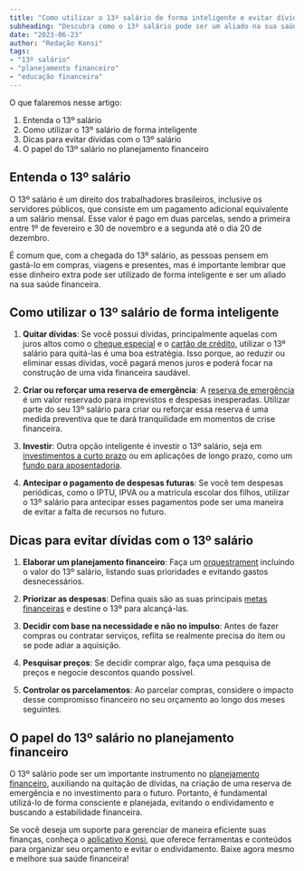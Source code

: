 ```yaml
---
title: "Como utilizar o 13º salário de forma inteligente e evitar dívidas"
subheading: "Descubra como o 13º salário pode ser um aliado na sua saúde financeira"
date: "2023-06-23"
author: "Redação Konsi"
tags:
- "13º salário"
- "planejamento financeiro"
- "educação financeira"
---
```


O que falaremos nesse artigo:
1. Entenda o 13º salário
2. Como utilizar o 13º salário de forma inteligente
3. Dicas para evitar dívidas com o 13º salário
4. O papel do 13º salário no planejamento financeiro

## Entenda o 13º salário
O 13º salário é um direito dos trabalhadores brasileiros, inclusive os servidores públicos, que consiste em um pagamento adicional equivalente a um salário mensal. Esse valor é pago em duas parcelas, sendo a primeira entre 1º de fevereiro e 30 de novembro e a segunda até o dia 20 de dezembro.

É comum que, com a chegada do 13º salário, as pessoas pensem em gastá-lo em compras, viagens e presentes, mas é importante lembrar que esse dinheiro extra pode ser utilizado de forma inteligente e ser um aliado na sua saúde financeira.

## Como utilizar o 13º salário de forma inteligente
1. **Quitar dívidas**: Se você possui dívidas, principalmente aquelas com juros altos como o [cheque especial](/como-sair-do-cheque-especial-como-servidor-pblico-estratgias-eficientes.md) e o [cartão de crédito](/6-vantagens-do-cartao-de-credito-consignado.md), utilizar o 13º salário para quitá-las é uma boa estratégia. Isso porque, ao reduzir ou eliminar essas dívidas, você pagará menos juros e poderá focar na construção de uma vida financeira saudável.

2. **Criar ou reforçar uma reserva de emergência**: A [reserva de emergência](/a-importncia-da-reserva-de-emergncia-e-como-constru-la-com-inteligncia-financeira.md) é um valor reservado para imprevistos e despesas inesperadas. Utilizar parte do seu 13º salário para criar ou reforçar essa reserva é uma medida preventiva que te dará tranquilidade em momentos de crise financeira.

3. **Investir**: Outra opção inteligente é investir o 13º salário, seja em [investimentos a curto prazo](/investimentos-a-curto-prazo-para-servidores-pblicos-opes-seguras-e-rentveis.md) ou em aplicações de longo prazo, como um [fundo para aposentadoria](/como-criar-um-fundo-para-aposentadoria-guia-completo-para-servidores-pblicos.md). 

4. **Antecipar o pagamento de despesas futuras**: Se você tem despesas periódicas, como o IPTU, IPVA ou a matrícula escolar dos filhos, utilizar o 13º salário para antecipar esses pagamentos pode ser uma maneira de evitar a falta de recursos no futuro.

## Dicas para evitar dívidas com o 13º salário
1. **Elaborar um planejamento financeiro**: Faça um [orquestrament](/como-criar-e-seguir-um-oramento-financeiro-pessoal-para-servidores-pblicos.md) incluindo o valor do 13º salário, listando suas prioridades e evitando gastos desnecessários.

2. **Priorizar as despesas**: Defina quais são as suas principais [metas financeiras](/como-elaborar-metas-financeiras-realistas-para-servidores-pblicos.md) e destine o 13º para alcançá-las.

3. **Decidir com base na necessidade e não no impulso**: Antes de fazer compras ou contratar serviços, reflita se realmente precisa do item ou se pode adiar a aquisição.

4. **Pesquisar preços**: Se decidir comprar algo, faça uma pesquisa de preços e negocie descontos quando possível.

5. **Controlar os parcelamentos**: Ao parcelar compras, considere o impacto desse compromisso financeiro no seu orçamento ao longo dos meses seguintes.

## O papel do 13º salário no planejamento financeiro
O 13º salário pode ser um importante instrumento no [planejamento financeiro](/a-importncia-do-planejamento-financeiro-durante-e-aps-a-pandemia-guia-para-servidores-pblicos.md), auxiliando na quitação de dívidas, na criação de uma reserva de emergência e no investimento para o futuro. Portanto, é fundamental utilizá-lo de forma consciente e planejada, evitando o endividamento e buscando a estabilidade financeira.

Se você deseja um suporte para gerenciar de maneira eficiente suas finanças, conheça o [aplicativo Konsi](https://www.konsi.com.br/app), que oferece ferramentas e conteúdos para organizar seu orçamento e evitar o endividamento. Baixe agora mesmo e melhore sua saúde financeira!